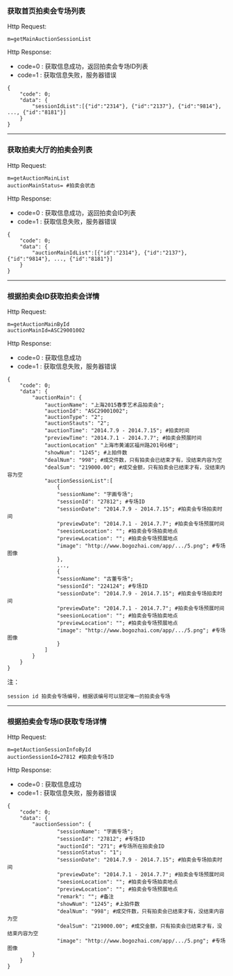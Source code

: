 ### <a name="1">获取首页拍卖会专场列表</a>

Http Request: 

```
m=getMainAuctionSessionList
```
Http Response:

- code=0 : 获取信息成功，返回拍卖会专场ID列表
- code=1 : 获取信息失败，服务器错误

``` 
{ 
    "code": 0;
    "data": {
    	"sessionIdList":[{"id":"2314"}, {"id":"2137"}, {"id":"9814"}, ..., {"id":"8181"}]
    }
}
```
---
### <a name="2">获取拍卖大厅的拍卖会列表</a>
Http Request: 

```
m=getAuctionMainList
auctionMainStatus= #拍卖会状态
```
Http Response:

- code=0 : 获取信息成功，返回拍卖会ID列表
- code=1 : 获取信息失败，服务器错误

``` 
{ 
    "code": 0;
    "data": {
    	"auctionMainIdList":[{"id":"2314"}, {"id":"2137"}, {"id":"9814"}, ..., {"id":"8181"}]
    }
}
```

---
### <a name="3">根据拍卖会ID获取拍卖会详情</a>
Http Request: 

```
m=getAuctionMainById
auctionMainId=ASC29001002 
```
Http Response:

- code=0 : 获取信息成功
- code=1 : 获取信息失败，服务器错误

``` 
{ 
    "code": 0;
    "data": {
    	"auctionMain": {
    		"auctionName": "上海2015春季艺术品拍卖会";
    		"auctionId": "ASC29001002";
    		"auctionType": "2";
    		"auctionStauts": "2";
    		"auctionTime": "2014.7.9 - 2014.7.15"; #拍卖时间
    		"previewTime": "2014.7.1 - 2014.7.7"; #拍卖会预展时间
    		"auctionLocation" "上海市黄浦区福州路201号6楼";
    		"showNum": "1245"; #上拍件数
    		"dealNum": "998"; #成交件数，只有拍卖会已结束才有，没结束内容为空
    		"dealSum": "219000.00"; #成交金额，只有拍卖会已结束才有，没结束内容为空
    		"auctionSessionList":[
    			{
    			"sessionName": "字画专场";
    			"sessionId": "27812"; #专场ID
    			"sessionDate": "2014.7.9 - 2014.7.15"; #拍卖会专场拍卖时间
    			"previewDate": "2014.7.1 - 2014.7.7"; #拍卖会专场预展时间
    			"seesionLocation": ""; #拍卖会专场拍卖地点
    			"previewLocation": ""; #拍卖会专场预展地点
    			"image": "http://www.bogozhai.com/app/.../5.png"; #专场图像 
    			},
    			...,
    			{
    			"sessionName": "古董专场";
    			"sessionId": "224124"; #专场ID
    			"sessionDate": "2014.7.9 - 2014.7.15"; #拍卖会专场拍卖时间
    			"previewDate": "2014.7.1 - 2014.7.7"; #拍卖会专场预展时间
    			"seesionLocation": ""; #拍卖会专场拍卖地点
    			"previewLocation": ""; #拍卖会专场预展地点
    			"image": "http://www.bogozhai.com/app/.../5.png"; #专场图像 
    			}
    		] 
    	}
	}
} 
```
注：

```
session id 拍卖会专场编号，根据该编号可以锁定唯一的拍卖会专场
```
---
### <a name="4">根据拍卖会专场ID获取专场详情</a>
Http Request: 

```
m=getAuctionSessionInfoById
auctionSessionId=27812 #拍卖会专场ID
```
Http Response:

- code=0 : 获取信息成功
- code=1 : 获取信息失败，服务器错误

``` 
{ 
    "code": 0;
    "data": {
    	"auctionSession": {
    			"sessionName": "字画专场";
    			"sessionId": "27812"; #专场ID
    			"auctionId": "271"; #专场所在拍卖会ID 
    			"sessionStatus": "1"; 
    			"sessionDate": "2014.7.9 - 2014.7.15"; #拍卖会专场拍卖时间
    			"previewDate": "2014.7.1 - 2014.7.7"; #拍卖会专场预展时间
    			"seesionLocation": ""; #拍卖会专场拍卖地点
    			"previewLocation": ""; #拍卖会专场预展地点
    			"remark": ""; #备注
    			"showNum": "1245"; #上拍件数
    			"dealNum": "998"; #成交件数，只有拍卖会已结束才有，没结束内容为空
    			"dealSum": "219000.00"; #成交金额，只有拍卖会已结束才有，没结束内容为空
    			"image": "http://www.bogozhai.com/app/.../5.png"; #专场图像   
    	}
	}
} 
```
